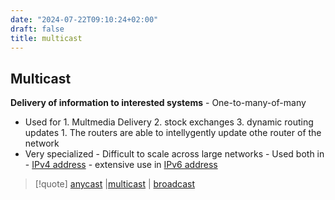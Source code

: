 ```yaml
---
date: "2024-07-22T09:10:24+02:00"
draft: false
title: multicast
---
```


## Multicast

**Delivery of information to interested systems** - One-to-many-of-many
- Used for 1. Multmedia Delivery 2. stock exchanges 3. dynamic routing
updates 1. The routers are able to intellygently update othe router of
the network  
- Very specialized - Difficult to scale across large networks - Used
both in - [IPv4
address](/Notes/posts/Network/basic_network_connections/IPv4_address) -
extensive use in [IPv6 address](/Notes/posts/Network/IPv6_address)

> \[!quote\] [anycast](/Notes/posts/for_later/anycast)
> \|[multicast](/Notes/posts/for_later/multicast) \|
> [broadcast](/Notes/posts/for_later/broadcast)
